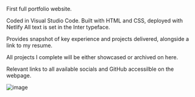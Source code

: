 First full portfolio website. 

Coded in Visual Studio Code.
Built with HTML and CSS, deployed with Netlify
All text is set in the Inter typeface.

Provides snapshot of key experience and projects delivered, alongside 
a link to my resume. 

All projects I complete will be either showcased or archived on here. 

Relevant links to all available socials and GitHub accessilble on the 
webpage. 

![image](https://github.com/user-attachments/assets/471916da-1a91-4d1f-ab19-65dfedb6b085)
